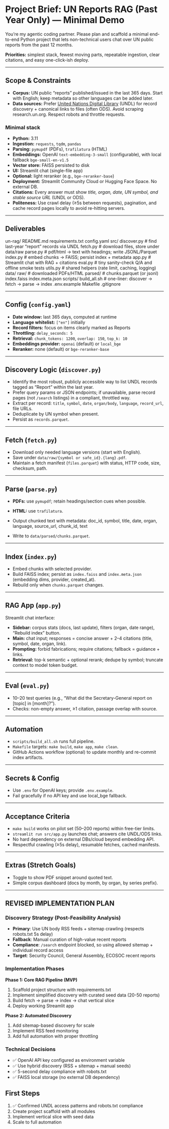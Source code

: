 # Project Brief: UN Reports RAG (Past Year Only) — Minimal Demo

You’re my agentic coding partner. Please plan and scaffold a minimal end-to-end Python project that lets non-technical users chat over UN public reports from the past 12 months.  

**Priorities:** simplest stack, fewest moving parts, repeatable ingestion, clear citations, and easy one-click-ish deploy.

---

## Scope & Constraints

- **Corpus:** UN public “reports” published/issued in the last 365 days. Start with English; keep metadata so other languages can be added later.  
- **Data sources:** Prefer [United Nations Digital Library](https://digitallibrary.un.org) (UNDL) for record discovery + canonical links to files (often ODS). Avoid scraping research.un.org. Respect robots and throttle requests.  

### Minimal stack

- **Python:** 3.11  
- **Ingestion:** `requests`, `tqdm`, `pandas`  
- **Parsing:** `pymupdf` (PDFs), `trafilatura` (HTML)  
- **Embeddings:** OpenAI `text-embedding-3-small` (configurable), with local fallback `bge-small-en-v1.5`  
- **Vector store:** FAISS persisted to disk  
- **UI:** Streamlit chat (single-file app)  
- **Optional:** light reranker (e.g., `bge-reranker-base`)  
- **Deployment:** Streamlit Community Cloud or Hugging Face Space. No external DB.  
- **Citations:** Every answer must show *title, organ, date, UN symbol, and stable source URL* (UNDL or ODS).  
- **Politeness:** Use crawl delay (≥5s between requests), pagination, and cache record pages locally to avoid re-hitting servers.  

---

## Deliverables

un-rag/
README.md
requirements.txt
config.yaml
src/
discover.py # find last-year “report” records via UNDL
fetch.py # download files, store under data/raw
parse.py # pdf/html → text with headings; write JSONL/Parquet
index.py # embed chunks → FAISS; persist index + metadata
app.py # Streamlit chat with RAG + citations
eval.py # tiny sanity-check Q/A and offline smoke tests
utils.py # shared helpers (rate limit, caching, logging)
data/
raw/ # downloaded PDFs/HTML
parsed/ # chunks.parquet (or jsonl)
index.faiss
index.meta.json
scripts/
build_all.sh # one-liner: discover → fetch → parse → index
.env.example
Makefile
.gitignore


---

## Config (`config.yaml`)

- **Date window:** last 365 days, computed at runtime  
- **Language whitelist:** `["en"]` initially  
- **Record filters:** focus on items clearly marked as Reports  
- **Throttling:** `delay_seconds: 5`  
- **Retrieval:** `chunk_tokens: 1200`, `overlap: 150`, `top_k: 10`  
- **Embeddings provider:** `openai` (default) or `local_bge`  
- **Reranker:** none (default) or `bge-reranker-base`  

---

## Discovery Logic (`discover.py`)

- Identify the most robust, publicly accessible way to list UNDL records tagged as “Report” within the last year.  
- Prefer query params or JSON endpoints; if unavailable, parse record pages (not `/search` listings) in a compliant, throttled way.  
- Extract per record: `title`, `symbol`, `date`, `organ/body`, `language`, `record_url`, file URLs.  
- Deduplicate by UN symbol when present.  
- Persist as `records.parquet`.  

---

## Fetch (`fetch.py`)

- Download only needed language versions (start with English).  
- Save under `data/raw/{symbol or safe_id}.{lang}.pdf`.  
- Maintain a fetch manifest (`files.parquet`) with status, HTTP code, size, checksum, path.  

---

## Parse (`parse.py`)

- **PDFs:** use `pymupdf`; retain headings/section cues when possible.  
- **HTML:** use `trafilatura`.  
- Output chunked text with metadata: doc_id, symbol, title, date, organ, language, source_url, chunk_id, text


- Write to `data/parsed/chunks.parquet`.  

---

## Index (`index.py`)

- Embed chunks with selected provider.  
- Build FAISS index; persist as `index.faiss` and `index.meta.json` (embedding dims, provider, created_at).  
- Rebuild only when `chunks.parquet` changes.  

---

## RAG App (`app.py`)

Streamlit chat interface:

- **Sidebar:** corpus stats (docs, last update), filters (organ, date range), “Rebuild index” button.  
- **Main:** chat input; responses = concise answer + 2–4 citations (title, symbol, date, organ, link).  
- **Prompting:** forbid fabrications; require citations; fallback = guidance + links.  
- **Retrieval:** top-k semantic + optional rerank; dedupe by symbol; truncate context to model token budget.  

---

## Eval (`eval.py`)

- 10–20 test queries (e.g., “What did the Secretary-General report on [topic] in [month]?”).  
- Checks: non-empty answer, ≥1 citation, passage overlap with source.  

---

## Automation

- `scripts/build_all.sh` runs full pipeline.  
- `Makefile` targets: `make build`, `make app`, `make clean`.  
- GitHub Actions workflow (optional) to update monthly and re-commit index artifacts.  

---

## Secrets & Config

- Use `.env` for OpenAI keys; provide `.env.example`.  
- Fail gracefully if no API key and use local_bge fallback.  

---

## Acceptance Criteria

- `make build` works on pilot set (50–200 reports) within free-tier limits.  
- `streamlit run src/app.py` launches chat; answers cite UNDL/ODS links.  
- No hard dependency on external DBs/cloud beyond embedding API.  
- Respectful crawling (≥5s delay), resumable fetches, cached manifests.  

---

## Extras (Stretch Goals)

- Toggle to show PDF snippet around quoted text.  
- Simple corpus dashboard (docs by month, by organ, by series prefix).  

---

## REVISED IMPLEMENTATION PLAN

### Discovery Strategy (Post-Feasibility Analysis)
- **Primary**: Use UN body RSS feeds + sitemap crawling (respects robots.txt 5s delay)
- **Fallback**: Manual curation of high-value recent reports
- **Compliance**: `/search` endpoint blocked, so using allowed sitemap + individual record access
- **Target**: Security Council, General Assembly, ECOSOC recent reports

### Implementation Phases

**Phase 1: Core RAG Pipeline (MVP)**
1. Scaffold project structure with requirements.txt
2. Implement simplified discovery with curated seed data (20-50 reports)
3. Build fetch → parse → index → chat vertical slice
4. Deploy working Streamlit app

**Phase 2: Automated Discovery**
1. Add sitemap-based discovery for scale
2. Implement RSS feed monitoring
3. Add full automation with proper throttling

### Technical Decisions
- ✅ OpenAI API key configured as environment variable
- ✅ Use hybrid discovery (RSS + sitemap + manual seeds)
- ✅ 5-second delay compliance with robots.txt
- ✅ FAISS local storage (no external DB dependency)

## First Steps

1. ✅ Confirmed UNDL access patterns and robots.txt compliance
2. Create project scaffold with all modules
3. Implement vertical slice with seed data
4. Scale to full automation  


